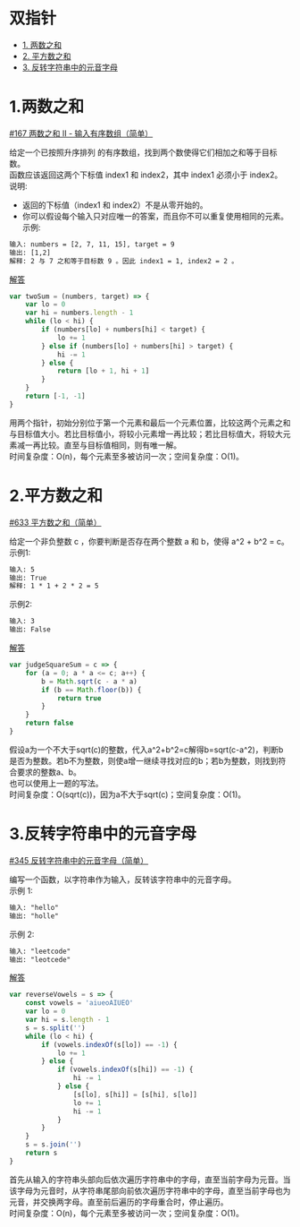 # 双指针
* [1. 两数之和](#1两数之和)
* [2. 平方数之和](#2平方数之和)
* [3. 反转字符串中的元音字母](#3反转字符串中的元音字母)

# 1.两数之和
[#167 两数之和 II - 输入有序数组（简单）](https://leetcode-cn.com/problems/two-sum-ii-input-array-is-sorted/)

给定一个已按照升序排列 的有序数组，找到两个数使得它们相加之和等于目标数。  
函数应该返回这两个下标值 index1 和 index2，其中 index1 必须小于 index2。  
说明:  
* 返回的下标值（index1 和 index2）不是从零开始的。
* 你可以假设每个输入只对应唯一的答案，而且你不可以重复使用相同的元素。  
示例:
```html
输入: numbers = [2, 7, 11, 15], target = 9
输出: [1,2]
解释: 2 与 7 之和等于目标数 9 。因此 index1 = 1, index2 = 2 。
```

[解答](src/two-sum-ii-input-array-is-sorted.js)

```JavaScript
var twoSum = (numbers, target) => {
    var lo = 0
    var hi = numbers.length - 1
    while (lo < hi) {
        if (numbers[lo] + numbers[hi] < target) {
            lo += 1
        } else if (numbers[lo] + numbers[hi] > target) {
            hi -= 1
        } else {
            return [lo + 1, hi + 1]
        }
    }
    return [-1, -1]
}
```

用两个指针，初始分别位于第一个元素和最后一个元素位置，比较这两个元素之和与目标值大小。若比目标值小，将较小元素增一再比较；若比目标值大，将较大元素减一再比较。直至与目标值相同，则有唯一解。  
时间复杂度：O(n)，每个元素至多被访问一次；空间复杂度：O(1)。

# 2.平方数之和
[#633 平方数之和（简单）](https://leetcode-cn.com/problems/sum-of-square-numbers/)

给定一个非负整数 c ，你要判断是否存在两个整数 a 和 b，使得 a^2 + b^2 = c。  
示例1:
```html
输入: 5
输出: True
解释: 1 * 1 + 2 * 2 = 5
```
示例2:
```html
输入: 3
输出: False
```

[解答](src/sum-of-square-numbers.js)

```JavaScript
var judgeSquareSum = c => {
    for (a = 0; a * a <= c; a++) {
        b = Math.sqrt(c - a * a)
        if (b == Math.floor(b)) {
            return true
        }
    }
    return false
}
```

假设a为一个不大于sqrt(c)的整数，代入a^2+b^2=c解得b=sqrt(c-a^2)，判断b是否为整数。若b不为整数，则使a增一继续寻找对应的b；若b为整数，则找到符合要求的整数a、b。  
也可以使用上一题的写法。  
时间复杂度：O(sqrt(c))，因为a不大于sqrt(c)；空间复杂度：O(1)。

# 3.反转字符串中的元音字母
[#345 反转字符串中的元音字母（简单）](https://leetcode-cn.com/problems/reverse-vowels-of-a-string/)

编写一个函数，以字符串作为输入，反转该字符串中的元音字母。  
示例 1:
```html
输入: "hello"
输出: "holle"
```
示例 2:
```html
输入: "leetcode"
输出: "leotcede"
```

[解答](src/reverse-vowels-of-a-string.js)

```JavaScript
var reverseVowels = s => {
    const vowels = 'aiueoAIUEO'
    var lo = 0
    var hi = s.length - 1
    s = s.split('')
    while (lo < hi) {
        if (vowels.indexOf(s[lo]) == -1) {
            lo += 1
        } else {
            if (vowels.indexOf(s[hi]) == -1) {
                hi -= 1
            } else {
                [s[lo], s[hi]] = [s[hi], s[lo]]
                lo += 1
                hi -= 1
            }
        }
    }
    s = s.join('')
    return s
}
```

首先从输入的字符串头部向后依次遍历字符串中的字母，直至当前字母为元音。当该字母为元音时，从字符串尾部向前依次遍历字符串中的字母，直至当前字母也为元音，并交换两字母。直至前后遍历的字母重合时，停止遍历。  
时间复杂度：O(n)，每个元素至多被访问一次；空间复杂度：O(1)。
